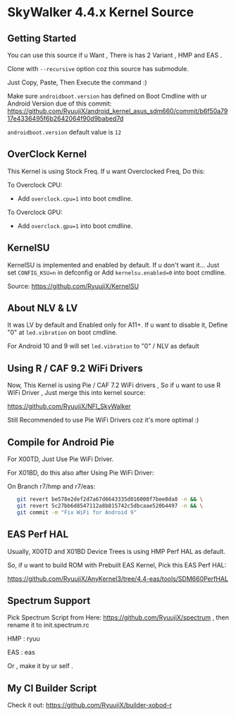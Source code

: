 SkyWalker 4.4.x Kernel Source
====================================

Getting Started
---------------
You can use this source if u Want , 
There is has 2 Variant , HMP and EAS .

Clone with `--recursive` option coz this source has submodule.

Just Copy, Paste, Then Execute the command :)

Make sure `androidboot.version` has defined on Boot Cmdline with
ur Android Version due of this commit:
https://github.com/RyuujiX/android_kernel_asus_sdm660/commit/b6f50a7917e4336495f6b2642064f90d9babed7d

`androidboot.version` default value is `12`

OverClock Kernel
------------------
This Kernel is using Stock Freq. If u want Overclocked Freq, Do this:

To Overclock CPU:

- Add `overclock.cpu=1` into boot cmdline.

To Overclock GPU:

- Add `overclock.gpu=1` into boot cmdline.

KernelSU
--------
KernelSU is implemented and enabled by default. If u don't want it...
Just set `CONFIG_KSU=n` in defconfig or Add `kernelsu.enabled=0` into boot cmdline.

Source: https://github.com/RyuujiX/KernelSU

About NLV & LV
--------------
It was LV by default and Enabled only for A11+. If u want to disable it,
Define "0" at `led.vibration` on boot cmdline.

For Android 10 and 9 will set `led.vibration` to "0" / NLV as default

Using R / CAF 9.2 WiFi Drivers
--------------------------------
Now, This Kernel is using Pie / CAF 7.2 WiFi drivers , So if u want to use
R WiFi Driver , Just merge this into kernel source:

https://github.com/RyuujiX/NFI_SkyWalker

Still Recommended to use Pie WiFi Drivers coz it's more optimal :)

Compile for Android Pie
-----------------------

For X00TD, Just Use Pie WiFi Driver.

For X01BD, do this also after Using Pie WiFi Driver:

On Branch r7/hmp and r7/eas:
```bash
   git revert be578e2def2d7a67d6643335d016008f7bee8da8 -n && \
   git revert 5c27bb6d8547112a8b815742c5dbcaae520b4497 -n && \
   git commit -m "Fix WiFi for Android 9"
```

EAS Perf HAL
------------
Usually, X00TD and X01BD Device Trees is using HMP Perf HAL as default.

So, if u want to build ROM with Prebuilt EAS Kernel, Pick this EAS Perf HAL:

https://github.com/RyuujiX/AnyKernel3/tree/4.4-eas/tools/SDM660PerfHAL

Spectrum Support
----------------
Pick Spectrum Script from Here: https://github.com/RyuujiX/spectrum , then rename it to init.spectrum.rc

HMP : ryuu

EAS : eas

Or , make it by ur self .

My CI Builder Script
--------------------
Check it out: https://github.com/RyuujiX/builder-xobod-r